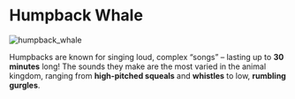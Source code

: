 # Humpback Whale
![humpback_whale](https://files.worldwildlife.org/wwfcmsprod/images/Humpback_Whale_and_Calf_WW2131047/hero_full/3f7xjaj9qn_Humpback_Whale_and_Calf_WW2131047.jpg)

Humpbacks are known for singing loud, complex “songs” – lasting up to **30 minutes** long! The sounds they make are the most varied in the animal kingdom, ranging from **high-pitched squeals** and **whistles** to low, **rumbling gurgles**.
